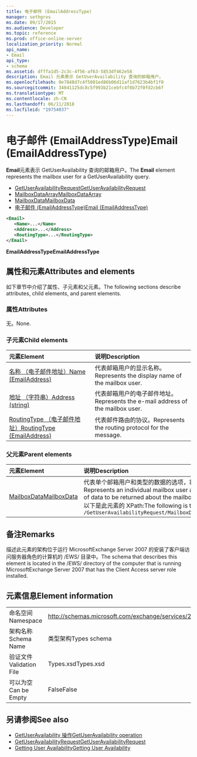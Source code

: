 ```yaml
---
title: 电子邮件 (EmailAddressType)
manager: sethgros
ms.date: 09/17/2015
ms.audience: Developer
ms.topic: reference
ms.prod: office-online-server
localization_priority: Normal
api_name:
- Email
api_type:
- schema
ms.assetid: dfffa1d5-2c3c-4f56-af63-5853df462e58
description: Email 元素表示 GetUserAvailability 查询的邮箱用户。
ms.openlocfilehash: 0e7848d7c4f5001ed86b06d11af1d7623b4bf1f0
ms.sourcegitcommit: 34041125dc8c5f993b21cebfc4f8b72f0fd2cb6f
ms.translationtype: MT
ms.contentlocale: zh-CN
ms.lasthandoff: 06/11/2018
ms.locfileid: "19754037"
---
```

# <a name="email-emailaddresstype"></a><span data-ttu-id="90617-103">电子邮件 (EmailAddressType)</span><span class="sxs-lookup"><span data-stu-id="90617-103">Email (EmailAddressType)</span></span>

<span data-ttu-id="90617-104">**Email**元素表示 GetUserAvailability 查询的邮箱用户。</span><span class="sxs-lookup"><span data-stu-id="90617-104">The **Email** element represents the mailbox user for a GetUserAvailability query.</span></span> 
  
- [<span data-ttu-id="90617-105">GetUserAvailabilityRequest</span><span class="sxs-lookup"><span data-stu-id="90617-105">GetUserAvailabilityRequest</span></span>](getuseravailabilityrequest.md)  
- [<span data-ttu-id="90617-106">MailboxDataArray</span><span class="sxs-lookup"><span data-stu-id="90617-106">MailboxDataArray</span></span>](mailboxdataarray.md) 
- [<span data-ttu-id="90617-107">MailboxData</span><span class="sxs-lookup"><span data-stu-id="90617-107">MailboxData</span></span>](mailboxdata.md) 
- [<span data-ttu-id="90617-108">电子邮件 (EmailAddressType)</span><span class="sxs-lookup"><span data-stu-id="90617-108">Email (EmailAddressType)</span></span>](email-emailaddresstype.md)
  
```xml
<Email>
   <Name>...</Name>
   <Address>...</Address>
   <RoutingType>...</RoutingType>
</Email>
```

 <span data-ttu-id="90617-109">**EmailAddressType**</span><span class="sxs-lookup"><span data-stu-id="90617-109">**EmailAddressType**</span></span>
## <a name="attributes-and-elements"></a><span data-ttu-id="90617-110">属性和元素</span><span class="sxs-lookup"><span data-stu-id="90617-110">Attributes and elements</span></span>

<span data-ttu-id="90617-111">如下章节中介绍了属性、子元素和父元素。</span><span class="sxs-lookup"><span data-stu-id="90617-111">The following sections describe attributes, child elements, and parent elements.</span></span>
  
### <a name="attributes"></a><span data-ttu-id="90617-112">属性</span><span class="sxs-lookup"><span data-stu-id="90617-112">Attributes</span></span>

<span data-ttu-id="90617-113">无。</span><span class="sxs-lookup"><span data-stu-id="90617-113">None.</span></span>
  
### <a name="child-elements"></a><span data-ttu-id="90617-114">子元素</span><span class="sxs-lookup"><span data-stu-id="90617-114">Child elements</span></span>

|<span data-ttu-id="90617-115">**元素**</span><span class="sxs-lookup"><span data-stu-id="90617-115">**Element**</span></span>|<span data-ttu-id="90617-116">**说明**</span><span class="sxs-lookup"><span data-stu-id="90617-116">**Description**</span></span>|
|:-----|:-----|
|[<span data-ttu-id="90617-117">名称 （电子邮件地址）</span><span class="sxs-lookup"><span data-stu-id="90617-117">Name (EmailAddress)</span></span>](name-emailaddress.md) <br/> |<span data-ttu-id="90617-118">代表邮箱用户的显示名称。</span><span class="sxs-lookup"><span data-stu-id="90617-118">Represents the display name of the mailbox user.</span></span>  <br/> |
|[<span data-ttu-id="90617-119">地址 （字符串）</span><span class="sxs-lookup"><span data-stu-id="90617-119">Address (string)</span></span>](address-string.md) <br/> |<span data-ttu-id="90617-120">代表邮箱用户的电子邮件地址。</span><span class="sxs-lookup"><span data-stu-id="90617-120">Represents the e-mail address of the mailbox user.</span></span>  <br/> |
|[<span data-ttu-id="90617-121">RoutingType （电子邮件地址）</span><span class="sxs-lookup"><span data-stu-id="90617-121">RoutingType (EmailAddress)</span></span>](routingtype-emailaddress.md) <br/> |<span data-ttu-id="90617-122">代表邮件路由的协议。</span><span class="sxs-lookup"><span data-stu-id="90617-122">Represents the routing protocol for the message.</span></span>  <br/> |
   
### <a name="parent-elements"></a><span data-ttu-id="90617-123">父元素</span><span class="sxs-lookup"><span data-stu-id="90617-123">Parent elements</span></span>

|<span data-ttu-id="90617-124">**元素**</span><span class="sxs-lookup"><span data-stu-id="90617-124">**Element**</span></span>|<span data-ttu-id="90617-125">**说明**</span><span class="sxs-lookup"><span data-stu-id="90617-125">**Description**</span></span>|
|:-----|:-----|
|[<span data-ttu-id="90617-126">MailboxData</span><span class="sxs-lookup"><span data-stu-id="90617-126">MailboxData</span></span>](mailboxdata.md) <br/> |<span data-ttu-id="90617-127">代表单个邮箱用户和类型的数据的选项，将返回有关邮箱用户。</span><span class="sxs-lookup"><span data-stu-id="90617-127">Represents an individual mailbox user and options for the type of data to be returned about the mailbox user.</span></span>  <br/> <span data-ttu-id="90617-128">以下是此元素的 XPath:</span><span class="sxs-lookup"><span data-stu-id="90617-128">The following is the XPath to this element:</span></span>  <br/>  `/GetUserAvailabilityRequest/MailboxDataArray[i]/MailboxData` <br/> |
   
## <a name="remarks"></a><span data-ttu-id="90617-129">备注</span><span class="sxs-lookup"><span data-stu-id="90617-129">Remarks</span></span>

<span data-ttu-id="90617-130">描述此元素的架构位于运行 MicrosoftExchange Server 2007 的安装了客户端访问服务器角色的计算机的 /EWS/ 目录中。</span><span class="sxs-lookup"><span data-stu-id="90617-130">The schema that describes this element is located in the /EWS/ directory of the computer that is running MicrosoftExchange Server 2007 that has the Client Access server role installed.</span></span>
  
## <a name="element-information"></a><span data-ttu-id="90617-131">元素信息</span><span class="sxs-lookup"><span data-stu-id="90617-131">Element information</span></span>

|||
|:-----|:-----|
|<span data-ttu-id="90617-132">命名空间</span><span class="sxs-lookup"><span data-stu-id="90617-132">Namespace</span></span>  <br/> |http://schemas.microsoft.com/exchange/services/2006/types  <br/> |
|<span data-ttu-id="90617-133">架构名称</span><span class="sxs-lookup"><span data-stu-id="90617-133">Schema Name</span></span>  <br/> |<span data-ttu-id="90617-134">类型架构</span><span class="sxs-lookup"><span data-stu-id="90617-134">Types schema</span></span>  <br/> |
|<span data-ttu-id="90617-135">验证文件</span><span class="sxs-lookup"><span data-stu-id="90617-135">Validation File</span></span>  <br/> |<span data-ttu-id="90617-136">Types.xsd</span><span class="sxs-lookup"><span data-stu-id="90617-136">Types.xsd</span></span>  <br/> |
|<span data-ttu-id="90617-137">可以为空</span><span class="sxs-lookup"><span data-stu-id="90617-137">Can be Empty</span></span>  <br/> |<span data-ttu-id="90617-138">False</span><span class="sxs-lookup"><span data-stu-id="90617-138">False</span></span>  <br/> |
   
## <a name="see-also"></a><span data-ttu-id="90617-139">另请参阅</span><span class="sxs-lookup"><span data-stu-id="90617-139">See also</span></span>

- [<span data-ttu-id="90617-140">GetUserAvailability 操作</span><span class="sxs-lookup"><span data-stu-id="90617-140">GetUserAvailability operation</span></span>](getuseravailability-operation.md)  
- [<span data-ttu-id="90617-141">GetUserAvailabilityRequest</span><span class="sxs-lookup"><span data-stu-id="90617-141">GetUserAvailabilityRequest</span></span>](getuseravailabilityrequest.md)
- [<span data-ttu-id="90617-142">Getting User Availability</span><span class="sxs-lookup"><span data-stu-id="90617-142">Getting User Availability</span></span>](http://msdn.microsoft.com/library/d4133fcb-9b0f-4e6b-aadf-a389da83516a%28Office.15%29.aspx)

